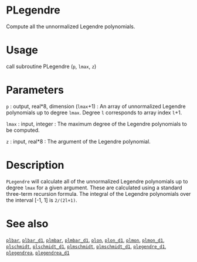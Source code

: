 # PLegendre

Compute all the unnormalized Legendre polynomials.

# Usage

call subroutine PLegendre (`p`, `lmax`, `z`)

# Parameters

`p` : output, real\*8, dimension (`lmax`+1)
:   An array of unnormalized Legendre polynomials up to degree `lmax`. Degree `l` corresponds to array index `l`+1.
	
`lmax` : input, integer
:   The maximum degree of the Legendre polynomials to be computed.

`z` : input, real\*8
:   The argument of the Legendre polynomial.

# Description

`PLegendre` will calculate all of the unnormalized Legendre polynomials up to degree `lmax` for a given argument. These are calculated using a standard three-term recursion formula. The integral of the Legendre polynomials over the interval [-1, 1] is `2/(2l+1)`.

# See also

[`plbar`](plbar.html), [`plbar_d1`](plbar_d1.html), [`plmbar`](plmbar.html), [`plmbar_d1`](plmbar_d1.html), [`plon`](plon.html), [`plon_d1`](plon_d1.html), [`plmon`](plmon.html), [`plmon_d1`](plmon_d1.html), [`plschmidt`](plschmidt.html), [`plschmidt_d1`](plschmidt_d1.html), [`plmschmidt`](plmschmidt.html), [`plmschmidt_d1`](plmschmidt_d1.html), [`plegendre_d1`](plegendre_d1.html), [`plegendrea`](plegendrea.html), [`plegendrea_d1`](plegendrea_d1.html)
